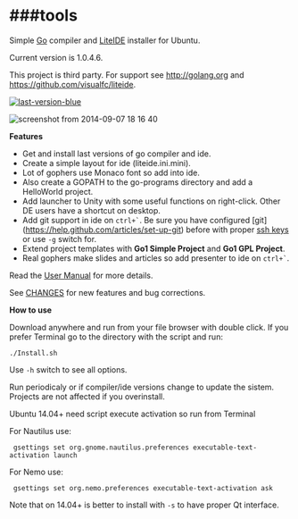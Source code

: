 ###tools
====
Simple [Go](http://golang.org) compiler and [LiteIDE](https://github.com/visualfc/liteide) installer for Ubuntu.

Current version is 1.0.4.6.

This project is third party. For support see http://golang.org and https://github.com/visualfc/liteide.

[![last-version-blue](https://cloud.githubusercontent.com/assets/6298396/5602522/8967405e-935b-11e4-8777-de3623ed6ad7.png)](https://github.com/geosoft1/tools/archive/master.zip)
<!--
[![last-release-green](https://cloud.githubusercontent.com/assets/6298396/5602520/83eb3f72-935b-11e4-9fc0-296506ca5c9a.png)](https://github.com/geosoft1/tools/releases/latest)
-->

![screenshot from 2014-09-07 18 16 40](https://cloud.githubusercontent.com/assets/6298396/4178685/4460829c-36a2-11e4-9674-236082f70d03.png)

**Features**
* Get and install last versions of go compiler and ide.
* Create a simple layout for ide (liteide.ini.mini).
* Lot of gophers use Monaco font so add into ide.
* Also create a GOPATH to the go-programs directory and add a HelloWorld project.
* Add launcher to Unity with some useful functions on right-click. Other DE users have a shortcut on desktop.
* Add git support in ide on `` ctrl+` ``. Be sure you have configured [git] (https://help.github.com/articles/set-up-git) before with proper [ssh keys](https://help.github.com/articles/generating-ssh-keys) or use `` -g `` switch for.
* Extend project templates with **Go1 Simple Project** and **Go1 GPL Project**.
* Real gophers make slides and articles so add presenter to ide on `` ctrl+` ``.

Read the [User Manual](https://github.com/geosoft1/tools/blob/master/HOWTO.md) for more details.

See [CHANGES](https://github.com/geosoft1/tools/blob/master/CHANGES) for new features and bug corrections.

**How to use**

Download anywhere and run from your file browser with double click. If you prefer Terminal go to the directory with the script and run:

    ./Install.sh

Use `` -h `` switch to see all options.

Run periodicaly or if compiler/ide versions change to update the sistem. Projects are not affected if you overinstall.
	
Ubuntu 14.04+ need script execute activation so run from Terminal
	
For Nautilus use:

     gsettings set org.gnome.nautilus.preferences executable-text-activation launch

For Nemo use:

     gsettings set org.nemo.preferences executable-text-activation ask

Note that on 14.04+ is better to install with `` -s `` to have proper Qt interface.